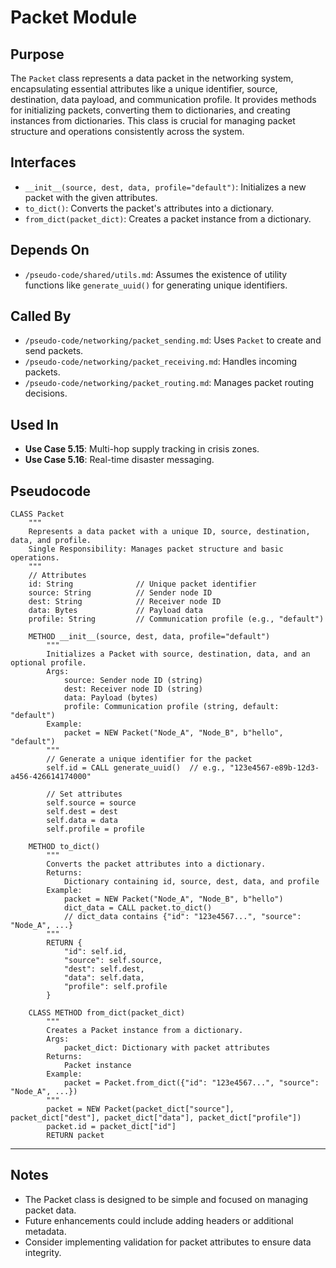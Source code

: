# Packet Module

## Purpose
The `Packet` class represents a data packet in the networking system, encapsulating essential attributes like a unique identifier, source, destination, data payload, and communication profile. It provides methods for initializing packets, converting them to dictionaries, and creating instances from dictionaries. This class is crucial for managing packet structure and operations consistently across the system.

## Interfaces
- `__init__(source, dest, data, profile="default")`: Initializes a new packet with the given attributes.
- `to_dict()`: Converts the packet's attributes into a dictionary.
- `from_dict(packet_dict)`: Creates a packet instance from a dictionary.

## Depends On
- `/pseudo-code/shared/utils.md`: Assumes the existence of utility functions like `generate_uuid()` for generating unique identifiers.

## Called By
- `/pseudo-code/networking/packet_sending.md`: Uses `Packet` to create and send packets.
- `/pseudo-code/networking/packet_receiving.md`: Handles incoming packets.
- `/pseudo-code/networking/packet_routing.md`: Manages packet routing decisions.

## Used In
- **Use Case 5.15**: Multi-hop supply tracking in crisis zones.
- **Use Case 5.16**: Real-time disaster messaging.

## Pseudocode
```pseudocode
CLASS Packet
    """
    Represents a data packet with a unique ID, source, destination, data, and profile.
    Single Responsibility: Manages packet structure and basic operations.
    """
    // Attributes
    id: String              // Unique packet identifier
    source: String          // Sender node ID
    dest: String            // Receiver node ID
    data: Bytes             // Payload data
    profile: String         // Communication profile (e.g., "default")

    METHOD __init__(source, dest, data, profile="default")
        """
        Initializes a Packet with source, destination, data, and an optional profile.
        Args:
            source: Sender node ID (string)
            dest: Receiver node ID (string)
            data: Payload (bytes)
            profile: Communication profile (string, default: "default")
        Example:
            packet = NEW Packet("Node_A", "Node_B", b"hello", "default")
        """
        // Generate a unique identifier for the packet
        self.id = CALL generate_uuid()  // e.g., "123e4567-e89b-12d3-a456-426614174000"

        // Set attributes
        self.source = source
        self.dest = dest
        self.data = data
        self.profile = profile

    METHOD to_dict()
        """
        Converts the packet attributes into a dictionary.
        Returns:
            Dictionary containing id, source, dest, data, and profile
        Example:
            packet = NEW Packet("Node_A", "Node_B", b"hello")
            dict_data = CALL packet.to_dict()
            // dict_data contains {"id": "123e4567...", "source": "Node_A", ...}
        """
        RETURN {
            "id": self.id,
            "source": self.source,
            "dest": self.dest,
            "data": self.data,
            "profile": self.profile
        }

    CLASS METHOD from_dict(packet_dict)
        """
        Creates a Packet instance from a dictionary.
        Args:
            packet_dict: Dictionary with packet attributes
        Returns:
            Packet instance
        Example:
            packet = Packet.from_dict({"id": "123e4567...", "source": "Node_A", ...})
        """
        packet = NEW Packet(packet_dict["source"], packet_dict["dest"], packet_dict["data"], packet_dict["profile"])
        packet.id = packet_dict["id"]
        RETURN packet
```  

---

## Notes
- The Packet class is designed to be simple and focused on managing packet data.
- Future enhancements could include adding headers or additional metadata.
- Consider implementing validation for packet attributes to ensure data integrity.
